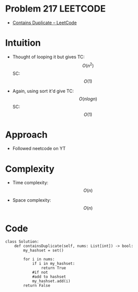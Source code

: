 # Problem 217 LEETCODE

- [Contains Duplicate – LeetCode](https://leetcode.com/problems/contains-duplicate/)


# Intuition
<!-- Describe your first thoughts on how to solve this problem. -->
- Thought of looping it but gives TC: $$O(n^2)$$  SC: $$O(1)$$ 

- Again, using sort it'd give TC: $$O(nlogn)$$  SC: $$O(1)$$ 

# Approach
<!-- Describe your approach to solving the problem. -->
- Followed neetcode on YT
# Complexity
- Time complexity: $$O(n)$$
<!-- Add your time complexity here, e.g. $$O(n)$$ -->
 
- Space complexity: $$O(n)$$
<!-- Add your space complexity here, e.g. $$O(n)$$ -->

# Code
```python3 []
class Solution:
    def containsDuplicate(self, nums: List[int]) -> bool:
        my_hashset = set()

        for i in nums:
            if i in my_hashset:
                return True
            #if not
            #add to hashset
            my_hashset.add(i)
        return False
```